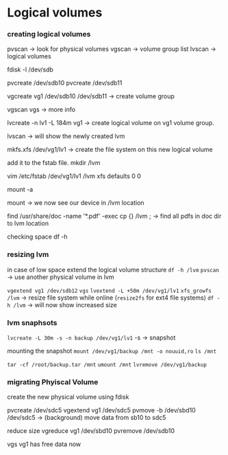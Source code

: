 # Logical volumes

### creating logical volumes
pvscan -> look for physical volumes
vgscan -> volume group list
lvscan -> logical volumes

fdisk -l /dev/sdb

pvcreate /dev/sdb10
pvcreate /dev/sdb11

vgcreate vg1 /dev/sdb10 /dev/sdb11 -> create volume group

vgscan
vgs -> more info

lvcreate -n lv1 -L 184m vg1 -> create logical volume on vg1 volume group.

lvscan -> will show the newly created lvm

mkfs.xfs /dev/vg1/lv1 -> create the file system on this new logical volume

add it to the fstab file.
mkdir /lvm

vim /etc/fstab
/dev/vg1/lv1 /lvm xfs defaults 0 0

mount -a 

mount -> we now see our device in /lvm location

find /usr/share/doc -name '*.pdf' -exec cp {} /lvm \; -> find all pdfs in doc dir to lvm location

checking space
df -h

### resizing lvm
in case of low space
extend the logical volume structure
`df -h /lvm`
`pvscan` -> use another physical volume in lvm

`vgextend vg1 /dev/sdb12`
`vgs`
`lvextend -L +50m /dev/vg1/lv1`
`xfs_growfs /lvm` -> resize file system while online (`resize2fs` for ext4 file systems)
`df -h /lvm` -> will now show increased size

### lvm snaphsots
`lvcreate -L 30m -s -n backup /dev/vg1/lv1`
-s -> snapshot

mounting the snapshot
`mount /dev/vg1/backup /mnt -o nouuid,ro`
`ls /mnt`

`tar -cf /root/backup.tar /mnt`
`umount /mnt`
`lvremove /dev/vg1/backup`

### migrating Phyiscal Volume
create the new physical volume using fdisk

pvcreate /dev/sdc5
vgextend vg1 /dev/sdc5
pvmove -b /dev/sbd10 /dev/sdc5 -> (background) move data from sb10 to sdc5

reduce size
vgreduce vg1 /dev/sbd10
pvremove /dev/sdb10

vgs
vg1 has free data now

